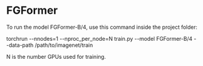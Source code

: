 # FGFormer

To run the model FGFormer-B/4, use this command inside the project folder:

torchrun --nnodes=1 --nproc_per_node=N train.py --model FGFormer-B/4 --data-path /path/to/imagenet/train

N is the number GPUs used for training.
